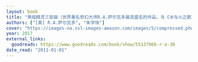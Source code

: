 ```yaml
---
layout: book
title: "黑暗精灵三部曲（世界著名奇幻大师R.A.萨尔瓦多最具盛名的作品，与《冰与火之歌》、《魔戒》、《龙枪》齐名，享誉世界30年的奇幻经典）"
authors: ["[美] R.A.萨尔瓦多", "朱学恒"]
cover: "https://images-na.ssl-images-amazon.com/images/S/compressed.photo.goodreads.com/books/1598500186i/55137966.jpg"
year: 2017
external_links:
  goodreads: https://www.goodreads.com/book/show/55137966-r-a-30
date_read: "2011-01-01"
---
```

